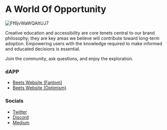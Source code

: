 # A World Of Opportunity

![Ff6jvWaWQAItUJ7](https://user-images.githubusercontent.com/109503546/216957546-835acb49-c2e5-4434-940c-8fe005e3fd3f.jpeg)

Creative education and accessibility are core tenets central to our brand philosophy; they are key areas we believe will contribute toward long-term adoption. Empowering users with the knowledge required to make informed and educated decisions is essential.

Join the community, ask questions, and enjoy the exploration.

### dAPP

-   [Beets Website (Fantom)](https://beets.fi/)
-   [Beets Website (Optimism)](https://op.beets.fi/)

### Socials

-   [Twitter](https://twitter.com/beethoven_x)
-   [Discord](https://discord.gg/kbPnYJjvwZ)
-   [Medium](https://beethovenxio.medium.com/)
